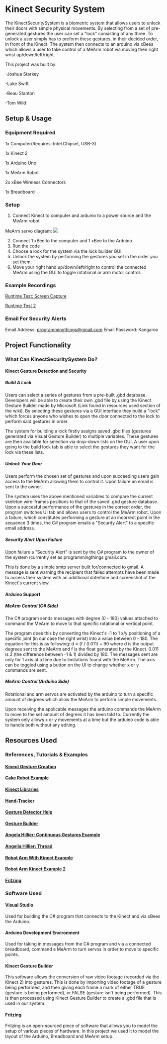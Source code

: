 # Kinect Security System

The KinectSecuritySystem is a biometric system that allows users to unlock their doors with simple physical movements. By selecting from a set of pre-generated gestures the user can set a "lock" consisting of any three. To unlock a user simply has to preform these gestures, in their decided order, in front of the Kinect. The system then connects to an arduino via xBees which allows a user to take control of a MeArm robot via moving their right wrist up/down/left/right.

This project was built by:

-Joshua Starkey

-Luke Swift

-Beau Stanton

-Tom Wild

## Setup & Usage

### Equipment Required

1x Computer(Requires: Intel Chipset, USB-3)

1x Kinect 2

1x Arduino Uno

1x MeArm Robot

2x xBee Wireless Connectors

1x Breadboard

### Setup

1. Connect Kinect to computer and arduino to a power source and the MeArm robot

MeArm servo diagram:
![](http://i.imgur.com/BBcRBLy.jpg)

2. Connect 1 xBee to the computer and 1 xBee to the Arduino
3. Run the code
4. Choose a lock for the system via the lock builder GUI
5. Unlock the system by performing the gestures *you* set in the order *you* set them.
6. Move your right hand up/down/left/right to control the connected MeArm using the GUI to toggle rotational or arm motor control.

### Example Recordings

[Runtime Test: Screen Capture](https://www.youtube.com/watch?v=qxJ93gCaPPE)

[Runtime Test 2](https://www.youtube.com/watch?v=wPS7XSq4ES0)

### Email For Security Alerts

Email Address: programmingthings@gmail.com
Email Password: Kangaroo

## Project Functionality

### What Can KinectSecuritySystem Do?

#### Kinect Gesture Detection and Security
##### Build A Lock

Users can select a series of gestures from a pre-built .gbd database. Developers will be able to create their own .gbd file by using the Kinect Gesture Builder made by Microsoft (Link found in resources used section of the wiki). By selecting these gestures via a GUI interface they build a "lock" which forces anyone who wishes to open the door connected to the lock to perform said gestures in order.

The system for building a lock firstly assigns saved .gbd files (gestures generated via Visual Gesture Builder) to multiple variables. These gestures are then available for selection via drop-down lists on the GUI. A user upon going to the build lock tab is able to select the gestures they want for the lock via these lists.

##### Unlock Your Door

Users perform the chosen set of gestures and upon succeeding users gain access to the MeArm allowing them to control it. Upon failure an email is sent to the owner.

The system uses the above mentioned variables to compare the current skeleton wire-frames positions to that of the saved .gbd gesture database. Upon a succesful performance of the gestures in the correct order, the program switches UI tab and allows users to control the MeArm robot. Upon a failure, which constitutes performing a gesture at an incorrect point in the sequence 3 times, the C# program emails a "Security Alert" to a specific email address.

##### Security Alert Upon Failure

Upon failure a "Security Alert" is sent by the C# program to the owner of the system (currently set as programmingthings
gmail.com.

This is done by a simple smtp server built for/connected to gmail. A message is sent warning the recipient that failed attempts have been made to access their system with an additional date/time and screenshot of the Kinect's current view.

#### Arduino Support
##### MeArm Control (C# Side)

The C# program sends messages with degree (0 - 180) values attached to command the MeArm to move to that specific rotational or vertical point.

The program does this by converting the Kinect's -1 to 1 x/y positioning of a specific joint (in our case the right wrist) into a value between 0 - 180. The equation for this is as following: d = (f / 0.011) + 90 where d is the output degrees sent to the MeArm and f is the float generated by the Kinect. 0.011 is 2 (the difference between -1 & 1) divided by 180. The messages sent are only for 1 axis at a time due to limitations found with the MeArm. The axis can be toggled using a button on the UI to change whether x or y commands are sent.

##### MeArm Control (Arduino Side)

Rotational and arm servos are activated by the arduino to turn a specific amount of degrees which allow the MeArm to perform simple movements.

Upon receiving the applicable messages the arduino commands the MeArm to move to the set amount of degrees it has been told to. Currently the system only allows x or y movements at a time but the arduino code is able to handle both without any editing.

## Resources Used

### References, Tutorials & Examples

#### [Kinect Gesture Creation](https://channel9.msdn.com/Blogs/k4wdev/Custom-Gestures-End-to-End-with-Kinect-and-Visual-Gesture-Builder)

#### [Cake Robot Example](https://channel9.msdn.com/coding4fun/blog/Kinect--C--Arduino--Anoop--CakeRobot)

#### [Kinect Libraries](http://codigogenerativo.com/code/kinectpv2-k4w2-processing-library/)

#### [Hand-Tracker](https://github.com/OpenNI/OpenNI/blob/master/Samples/NiHandTracker/NiHandTracker.cpp)

#### [Gesture Detector Help](https://social.msdn.microsoft.com/Forums/en-US/239009cb-58cd-4556-b38b-831fd70ffe99/several-gestures-using-vgb-gesture-detector-on-code?forum=kinectv2sdk)

#### [Gesture Builder](http://kinect.github.io/tutorial/lab12/index.html)

#### [Angela Hillier: Continuous Gestures Example](https://github.com/angelaHillier/ContinuousGestureBasics-WPF)

#### [Angelia Hillier: Thread](https://social.msdn.microsoft.com/Forums/en-US/1562bb0b-dae0-4222-9b12-a4743085ccfa/training-using-visual-gesture-builder-to-learn-a-sequence-of-gesture?forum=kinectv2sdk)

#### [Robot Arm With Kinect Example](https://github.com/erolkaftanoglu/Robot-Arm-with-Kinect)

#### [Robot Arm Kinect Example 2](https://github.com/rwaldron/johnny-five/blob/master/docs/kinect-arm-controller.md)

#### [Fritzing](http://fritzing.org/home/)

### Software Used

#### Visual Studio

Used for building the C# program that connects to the Kinect and via xBees the Arduino.

#### Arduino Development Environment

Used for taking in messages from the C# program and via a connected breadboard, command a MeArm to turn servos in order to move to specific points.

#### Kinect Gesture Builder

This software allows the conversion of raw video footage (recorded via the Kinect 2) into gestures. This is done by importing video footage of a gesture being performed, and then giving each frame a mark of either TRUE (gesture is being performed), or FALSE (gesture isn't being performed). This is then processed using Kinect Gesture Builder to create a .gbd file that is used in our system.

#### Fritzing

Fritzing is an open-sourced piece of software that allows you to model the setup of various pieces of hardware. In this project we used it to model the layout of the Arduino, Breadboard and MeArm setup.
